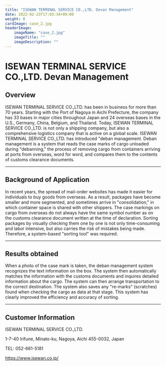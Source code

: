 ```yaml
---
title: "ISEWAN TERMINAL SERVICE CO.,LTD. Devan Management"
date: 2022-02-23T17:03:34+09:00
weight: 0
cardImage: case_2.jpg
headerImage:
    imageName: "case_2.jpg"
    imageTitle: ""
    imageDescription: ""
---
```


# ISEWAN TERMINAL SERVICE CO.,LTD. Devan Management

## Overview
ISEWAN TERMINAL SERVICE CO.,LTD. has been in business for more than 70 years. Starting with the Port of Nagoya in Aichi Prefecture, the company has 33 bases in major cities throughout Japan and 24 overseas bases in the U.S., Germany, China, Belgium, and Thailand. Today, ISEWAN TERMINAL SERVICE CO.,LTD. is not only a shipping company, but also a comprehensive logistics company that is active on a global scale. ISEWAN TERMINAL SERVICE CO.,LTD. has introduced "deban management. Deban management is a system that reads the case marks of cargo unloaded during "debanning," the process of removing cargo from containers arriving at ports from overseas, word for word, and compares them to the contents of customs clearance documents.

***

## Background of Application
In recent years, the spread of mail-order websites has made it easier for individuals to buy goods from overseas. As a result, packages have become smaller and more segmented, and sometimes arrive in "consolidation," in which container space is shared with other shippers. The case markings on cargo from overseas do not always have the same symbol number as on the customs clearance document written at the time of declaration. Sorting packages by visually checking them one by one is not only time-consuming and labor intensive, but also carries the risk of mistakes being made. Therefore, a system-based "sorting tool" was required.

***

## Results obtained
When a photo of the case mark is taken, the deban management system recognizes the text information on the box. The system then automatically matches the information with the customs documents and inquires detailed information about the cargo. The system can then arrange transportation to the correct destination. The system also saves any "re-marks" (scratches) found when checking the cargo as data at that stage. This system has clearly improved the efficiency and accuracy of sorting.

***

## Customer Information
ISEWAN TERMINAL SERVICE CO.,LTD.

1-7-40 Irifune, Minato-ku, Nagoya, Aichi 455-0032, Japan

TEL: 052-661-5181

https://www.isewan.co.jp/